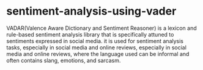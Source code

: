# sentiment-analysis-using-vader
VADAR(Valence Aware Dictionary and Sentiment Reasoner) is a lexicon and rule-based sentiment analysis library that is specifically attuned to sentiments expressed in social media.
it is used for sentiment analysis tasks, especially in social media and online reviews, especially in social media and online reviews, where the language used can be informal and often contains slang, emotions, and sarcasm.
